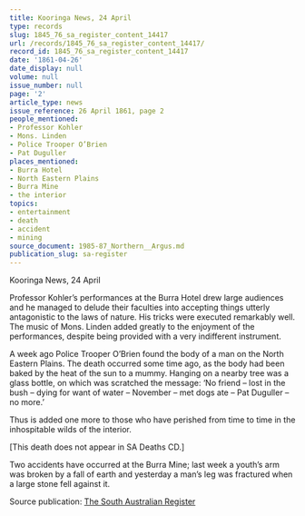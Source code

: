 ```yaml
---
title: Kooringa News, 24 April
type: records
slug: 1845_76_sa_register_content_14417
url: /records/1845_76_sa_register_content_14417/
record_id: 1845_76_sa_register_content_14417
date: '1861-04-26'
date_display: null
volume: null
issue_number: null
page: '2'
article_type: news
issue_reference: 26 April 1861, page 2
people_mentioned:
- Professor Kohler
- Mons. Linden
- Police Trooper O’Brien
- Pat Duguller
places_mentioned:
- Burra Hotel
- North Eastern Plains
- Burra Mine
- the interior
topics:
- entertainment
- death
- accident
- mining
source_document: 1985-87_Northern__Argus.md
publication_slug: sa-register
---
```


Kooringa News, 24 April

Professor Kohler’s performances at the Burra Hotel drew large audiences and he managed to delude their faculties into accepting things utterly antagonistic to the laws of nature.  His tricks were executed remarkably well.  The music of Mons. Linden added greatly to the enjoyment of the performances, despite being provided with a very indifferent instrument.

A week ago Police Trooper O’Brien found the body of a man on the North Eastern Plains.  The death occurred some time ago, as the body had been baked by the heat of the sun to a mummy.  Hanging on a nearby tree was a glass bottle, on which was scratched the message: ‘No friend – lost in the bush – dying for want of water – November – met dogs ate – Pat Duguller – no more.’

Thus is added one more to those who have perished from time to time in the inhospitable wilds of the interior.

[This death does not appear in SA Deaths CD.]

Two accidents have occurred at the Burra Mine; last week a youth’s arm was broken by a fall of earth and yesterday a man’s leg was fractured when a large stone fell against it.

Source publication: [The South Australian Register](/publications/sa-register/)
